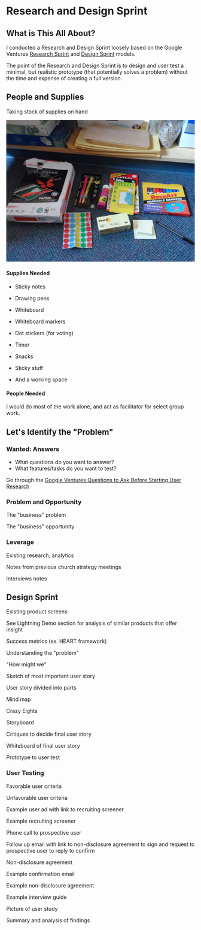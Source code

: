 # Research and Design Sprint

## What is This All About?
I conducted a Research and Design Sprint loosely based on the Google Ventures [Research Sprint](http://www.gv.com/lib/the-gv-research-sprint-a-4-day-process-for-answering-important-startup-questions) and [Design Sprint](http://www.gv.com/sprint) models. 

The point of the Research and Design Sprint is to design and user test a minimal, but realistic prototype (that potentially solves a problem) without the time and expense of creating a full version. 

## People and Supplies
Taking stock of supplies on hand

![](design-sprint/supply-cabinet.jpg)

#### Supplies Needed
* Sticky notes 
* Drawing pens 
* Whiteboard
* Whiteboard markers
* Dot stickers (for voting)
* Timer 
* Snacks 
* Sticky stuff

* And a working space

#### People Needed

I would do most of the work alone, and act as facilitator for select group work. 

## Let's Identify the "Problem"

### Wanted: Answers

* What questions do you want to answer?
* What features/tasks do you want to test?

Go through the [Google Ventures Questions to Ask Before Starting User Research](http://www.gv.com/lib/questions-to-ask-before-starting-user-research) 

### Problem and Opportunity

The "business" problem

The "business" opportunity

### Leverage

Existing research, analytics

Notes from previous church strategy meetings

Interviews notes

## Design Sprint

Existing product screens

See Lightning Demo section for analysis of similar products that offer insight

Success metrics (ex. HEART framework)

Understanding the "problem"

"How might we"

Sketch of most important user story

User story divided into parts

Mind map 

Crazy Eights 

Storyboard 

Critiques to decide final user story

Whiteboard of final user story 

Prototype to user test

### User Testing

Favorable user criteria 

Unfavorable user criteria

Example user ad with link to recruiting screener

Example recruiting screener

Phone call to prospective user

Follow up email with link to non-disclosure agreement to sign and request to prospective user to reply to confirm

Non-disclosure agreement

Example confirmation email

Example non-disclosure agreement

Example interview guide

Picture of user study

Summary and analysis of findings





